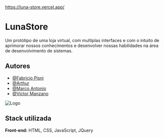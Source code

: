 https://luna-store.vercel.app/

# LunaStore

Um protótipo de uma loja virtual, com multiplas interfaces e com o intuito de aprimorar nossos conhecimentos e desenvolver nossas habilidades na área de desenvolvimento de sistemas.
## Autores

- [@Fabricio Pisni](https://www.github.com/FabricioPisni)
- [@Arthur](https://www.github.com/Arthur-Moura-Cardoso)
- [@Marco Antonio](https://www.github.com/MarcoMacias)
- [@Victor Manzano](https://www.github.com/VictorManzano)


![Logo](https://github.com/MarcoMacias/LunaStore/blob/main/img/Logo.svg)


## Stack utilizada

**Front-end:** HTML, CSS, JavaScript, JQuery

